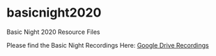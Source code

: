 # basicnight2020
Basic Night 2020 Resource Files

Please find the Basic Night Recordings Here: [Google Drive Recordings](https://drive.google.com/drive/folders/12A5qvEUCzquOp0xP3AULeT3XG5RYxlTj?usp=sharing)
